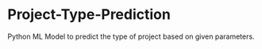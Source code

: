 # Project-Type-Prediction
Python ML Model to predict the type of project based on given parameters.
